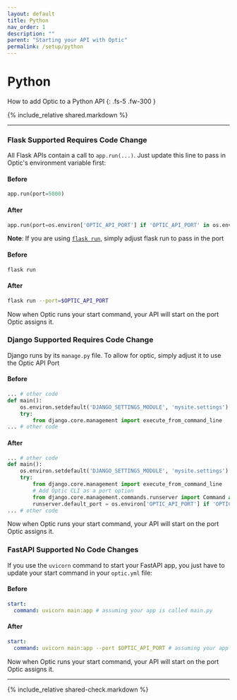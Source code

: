 ```yaml
---
layout: default
title: Python
nav_order: 1
description: ""
parent: "Starting your API with Optic"
permalink: /setup/python
---
```


# Python

How to add Optic to a Python API
{: .fs-5 .fw-300 }

{% include_relative shared.markdown %}

---

### Flask <span class="label label-green">Supported</span> <span class="label label-yellow">Requires Code Change</span>
All Flask APIs contain a call to `app.run(...)`. Just update this line to pass in Optic's environment variable first:


#### Before
```python
app.run(port=5000)
```

#### After
```python
app.run(port=os.environ['OPTIC_API_PORT'] if 'OPTIC_API_PORT' in os.environ else 5000)
```

**Note**: If you are using [`flask run`](https://flask.palletsprojects.com/en/1.1.x/cli/), simply adjust flask run to pass in the port
#### Before
```bash
flask run
```

#### After
```bash
flask run --port=$OPTIC_API_PORT
```

Now when Optic runs your start command, your API will start on the port Optic assigns it.

### Django <span class="label label-green">Supported</span> <span class="label label-yellow">Requires Code Change</span>
Django runs by its `manage.py` file. To allow for optic, simply adjust it to use the Optic API Port

#### Before
```python
... # other code
def main():
    os.environ.setdefault('DJANGO_SETTINGS_MODULE', 'mysite.settings')
    try:
        from django.core.management import execute_from_command_line
... # other code
```

#### After
```python
... # other code
def main():
    os.environ.setdefault('DJANGO_SETTINGS_MODULE', 'mysite.settings')
    try:
        from django.core.management import execute_from_command_line
        # Add Optic CLI as a port option
        from django.core.management.commands.runserver import Command as runserver
        runserver.default_port = os.environ['OPTIC_API_PORT'] if 'OPTIC_API_PORT' in os.environ else 8080
... # other code
```

Now when Optic runs your start command, your API will start on the port Optic assigns it.


### FastAPI <span class="label label-green">Supported</span> <span class="label label-green">No Code Changes</span>
If you use the `uvicorn` command to start your FastAPI app, you just have to update your start command in your `optic.yml` file:

#### Before
```yaml
start:
  command: uvicorn main:app # assuming your app is called main.py
```

#### After
```yaml
start:
  command: uvicorn main:app --port $OPTIC_API_PORT # assuming your app is called main.py
```

Now when Optic runs your start command, your API will start on the port Optic assigns it.


---

{% include_relative shared-check.markdown %}